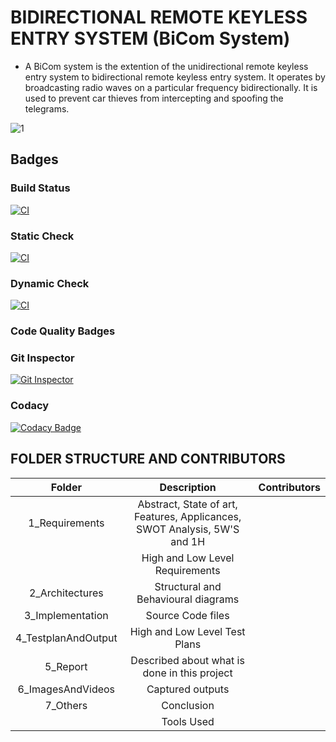 # BIDIRECTIONAL REMOTE KEYLESS ENTRY SYSTEM (BiCom System)

* A BiCom system is the extention of the unidirectional remote keyless entry system to bidirectional remote keyless entry system. It operates by broadcasting radio waves on a particular frequency bidirectionally. It is used to prevent car thieves from intercepting and spoofing the telegrams. 

![1](https://user-images.githubusercontent.com/98836479/157920149-2934c292-0b41-453d-b6d5-e4919bf50278.PNG)

## Badges

### Build Status

[![CI](https://github.com/Koushika-B/Module3_22/actions/workflows/build.yml/badge.svg?branch=main)](https://github.com/Koushika-B/Module3_22/actions/workflows/build.yml)

### Static Check

[![CI](https://github.com/Koushika-B/Module3_22/actions/workflows/build.yml/badge.svg?branch=main)](https://github.com/Koushika-B/Module3_22/actions/workflows/build.yml)

### Dynamic Check

[![CI](https://github.com/Koushika-B/Module3_22/actions/workflows/build.yml/badge.svg?branch=main)](https://github.com/Koushika-B/Module3_22/actions/workflows/build.yml)

### Code Quality Badges

### Git Inspector

[![Git Inspector](https://github.com/Koushika-B/Module3_22/actions/workflows/gitinspector.yml/badge.svg?branch=main)](https://github.com/Koushika-B/Module3_22/actions/workflows/gitinspector.yml)

### Codacy

[![Codacy Badge](https://app.codacy.com/project/badge/Grade/ed7c71d81bf742839588b23ae5bf5fcc)](https://www.codacy.com/gh/Koushika-B/Module3_22/dashboard?utm_source=github.com&amp;utm_medium=referral&amp;utm_content=Koushika-B/Module3_22&amp;utm_campaign=Badge_Grade)

## FOLDER STRUCTURE AND CONTRIBUTORS

| Folder | Description | Contributors |
   |:---:|:---:|:---:|
   | 1_Requirements | Abstract, State of art, Features, Applicances, SWOT Analysis, 5W'S and 1H|  |
   |                | High and Low Level Requirements | |
   | 2_Architectures | Structural and Behavioural diagrams |  |
   | 3_Implementation | Source Code files |  |
   | 4_TestplanAndOutput | High and Low Level Test Plans |  |
   | 5_Report | Described about what is done in this project | |
   | 6_ImagesAndVideos | Captured outputs |  |
   | 7_Others | Conclusion | |
   |                          | Tools Used |  |
 
